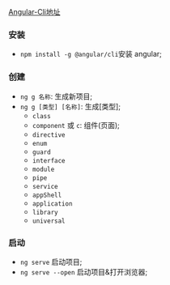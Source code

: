 [Angular-Cli地址](https://github.com/angular/angular-cli/wiki/generate)



### 安装
* `npm install -g @angular/cli`安装 angular;

### 创建
* `ng g 名称`: 生成新项目;
* `ng g [类型] [名称]`: 生成[类型];
    * `class`
    * `component` 或 `c`: 组件(页面);
    * `directive`
    * `enum`
    * `guard`
    * `interface`
    * `module`
    * `pipe`
    * `service`
    * `appShell`
    * `application`
    * `library`
    * `universal`



### 启动
* `ng serve` 启动项目;
* `ng serve --open` 启动项目&打开浏览器;


